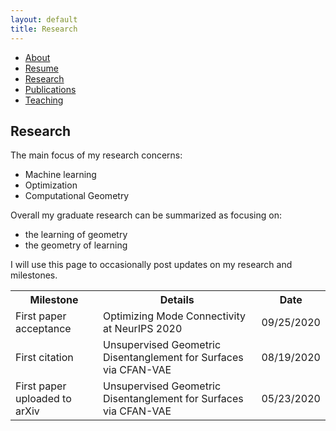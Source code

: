 ```yaml
---
layout: default
title: Research
---
```

<body>

<ul class="sidenav">
  <li><a href="/index.html">About</a></li>
  <li><a href="/resume.html">Resume</a></li>
  <li><a class="active" href="#research">Research</a></li>
  <li><a href="/publications.html">Publications</a></li>
  <li><a href="/teaching.html">Teaching</a></li>
</ul>

<div class="content">
  <h2>Research</h2>
  
  The main focus of my research concerns:
  <ul>
  <li> Machine learning </li>
  <li> Optimization </li>
  <li> Computational Geometry </li>
  </ul>
  
  Overall my graduate research can be summarized as focusing on:
  <ul>
  <li> the learning of geometry </li>
  <li> the geometry of learning </li>
  </ul>
  
  I will use this page to occasionally post updates on my research and milestones.
  
 <table>
  <tr>
    <th>Milestone</th>
    <th>Details</th>
    <th>Date</th>
  </tr>
  <tr>
    <td>First paper acceptance</td>
    <td> Optimizing Mode Connectivity at NeurIPS 2020 </td>
    <td>09/25/2020</td>
  </tr>
  <tr>
    <td>First citation </td>
    <td> Unsupervised Geometric Disentanglement for Surfaces via CFAN-VAE </td>
    <td>08/19/2020</td>
  </tr>
  <tr>
    <td>First paper uploaded to arXiv </td>
    <td> Unsupervised Geometric Disentanglement for Surfaces via CFAN-VAE </td>
    <td>05/23/2020</td>
  </tr>
</table> 
  
</div>
</body>
